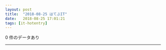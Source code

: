 ```yaml
---
layout: post
title:  "2018-08-25 はてぶIT"
date:   2018-08-25 17:01:21
tags: [it-hotentry]
---
```

0 件のデータあり

<hr>
